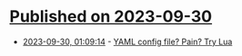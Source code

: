 # [Published on 2023-09-30](index.md)

* [2023-09-30, 01:09:14](https://lobste.rs/s/sq5sss/yaml_config_file_pain_try_lua) - [YAML config file? Pain? Try Lua](https://boston.conman.org/2023/09/29.1)
